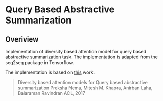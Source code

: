 # Query Based Abstractive Summarization
## Overiview 
Implementation of diversity based attention model for query based abstractive summarization task. The implementation is adapted from the seq2seq package in Tensorflow.

The implementation is based on [this](https://arxiv.org/abs/1704.08300) work.
> Diversity based attention models for Query based abstractive summarization
> Preksha Nema, Mitesh M. Khapra, Anirban Laha, Balaraman Ravindran
> ACL, 2017
 
